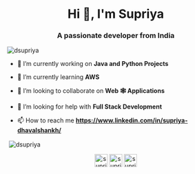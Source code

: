 <h1 align="center">Hi 👋, I'm Supriya</h1>
<h3 align="center">A passionate developer from India</h3>

<p align="left"> <img src="https://komarev.com/ghpvc/?username=dsupriya" alt="dsupriya" /> </p>

- 🔭 I’m currently working on **Java and Python Projects**

- 🌱 I’m currently learning **AWS**

- 👯 I’m looking to collaborate on **Web 🕸 Applications**

- 🤝 I’m looking for help with **Full Stack Development**

- 📫 How to reach me **https://www.linkedin.com/in/supriya-dhavalshankh/**



<p>&nbsp;<img align="center" src="https://github-readme-stats.vercel.app/api?username=dsupriya&show_icons=true" alt="dsupriya" /></p>

<p align="center">
<a href="https://linkedin.com/in/supriya-dhavalshankh" target="blank"><img align="center" src="https://cdn.jsdelivr.net/npm/simple-icons@3.0.1/icons/linkedin.svg" alt="supriya-dhavalshankh" height="30" width="30" /></a>
<a href="https://fb.com/Supriya-Dhavalshankh" target="blank"><img align="center" src="https://cdn.jsdelivr.net/npm/simple-icons@3.0.1/icons/facebook.svg" alt="supriya dhavalshankh" height="30" width="30" /></a>
<a href="https://instagram.com/supriya_dhavalshankh" target="blank"><img align="center" src="https://cdn.jsdelivr.net/npm/simple-icons@3.0.1/icons/instagram.svg" alt="supriya_dhavalshankh" height="30" width="30" /></a>
</p>
